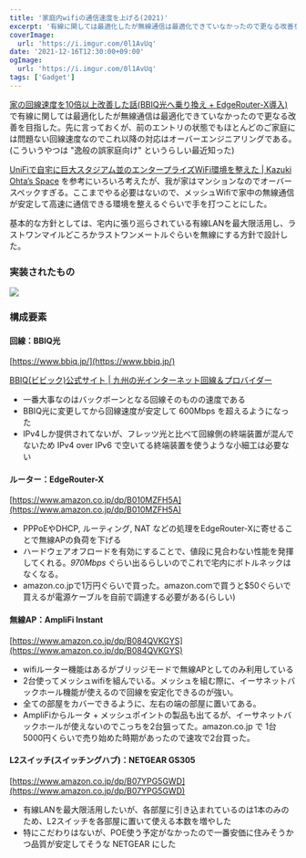 ```yaml
---
title: '家庭内wifiの通信速度を上げる(2021)'
excerpt: '有線に関しては最適化したが無線通信は最適化できていなかったので更なる改善を目指した。先に言っておくが、前のエントリの状態でもほとんどのご家庭には問題ない回線速度なのでこれ以降の対応はオーバーエンジニアリングである。'
coverImage: 
  url: 'https://i.imgur.com/0l1AvUq'
date: '2021-12-16T12:30:00+09:00'
ogImage:
  url: 'https://i.imgur.com/0l1AvUq'
tags: ['Gadget']
---
```



[家の回線速度を10倍以上改善した話(BBIQ光へ乗り換え + EdgeRouter-X導入)](/posts/2020-08-03-1)
で有線に関しては最適化したが無線通信は最適化できていなかったので更なる改善を目指した。先に言っておくが、前のエントリの状態でもほとんどのご家庭には問題ない回線速度なのでこれ以降の対応はオーバーエンジニアリングである。(こういうやつは "逸般の誤家庭向け" というらしい最近知った)

[UniFiで自宅に巨大スタジアム並のエンタープライズWiFi環境を整えた | Kazuki Ohta’s Space](https://www.kzk9.net/post/202008_unifi/) を参考にいろいろ考えたが、我が家はマンションなのでオーバースペックすぎる。ここまでやる必要はないので、メッシュWifiで家中の無線通信が安定して高速に通信できる環境を整えるぐらいで手を打つことにした。

基本的な方針としては、宅内に張り巡らされている有線LANを最大限活用し、ラストワンマイルどころかラストワンメートルぐらいを無線にする方針で設計した。

### 実装されたもの

![](https://i.imgur.com/ldLdbZV.png)

### 構成要素

#### 回線：BBIQ光

[https://www.bbiq.jp/](https://www.bbiq.jp/)

[BBIQ(ビビック)公式サイト | 九州の光インターネット回線＆プロバイダー](https://www.bbiq.jp/ "https://www.bbiq.jp/")

*   一番大事なのはバックボーンとなる回線そのものの速度である
*   BBIQ光に変更してから回線速度が安定して 600Mbps を超えるようになった
*   IPv4しか提供されてないが、フレッツ光と比べて回線側の終端装置が混んでないため IPv4 over IPv6 で空いてる終端装置を使うような小細工は必要ない

#### ルーター：EdgeRouter-X
[https://www.amazon.co.jp/dp/B010MZFH5A](https://www.amazon.co.jp/dp/B010MZFH5A)

*   PPPoEやDHCP, ルーティング, NAT などの処理をEdgeRouter-Xに寄せることで無線APの負荷を下げる
*   ハードウェアオフロードを有効にすることで、値段に見合わない性能を発揮してくれる。_970Mbps_ ぐらい出るらしいのでこれで宅内にボトルネックはなくなる。
*   amazon.co.jpで1万円ぐらいで買った。amazon.comで買うと$50ぐらいで買えるが電源ケーブルを自前で調達する必要がある(らしい)

#### 無線AP：AmpliFi Instant

[https://www.amazon.co.jp/dp/B084QVKGYS](https://www.amazon.co.jp/dp/B084QVKGYS)

*   wifiルーター機能はあるがブリッジモードで無線APとしてのみ利用している
*   2台使ってメッシュwifiを組んでいる。メッシュを組む際に、イーサネットバックホール機能が使えるので回線を安定化できるのが強い。
*   全ての部屋をカバーできるように、左右の端の部屋に置いてある。
*   AmpliFiからルータ + メッシュポイントの製品も出てるが、イーサネットバックホールが使えないのでこっちを2台狙ってた。amazon.co.jp で 1台 5000円くらいで売り始めた時期があったので速攻で2台買った。

#### L2スイッチ(スイッチングハブ)：NETGEAR GS305

[https://www.amazon.co.jp/dp/B07YPG5GWD](https://www.amazon.co.jp/dp/B07YPG5GWD)

*   有線LANを最大限活用したいが、各部屋に引き込まれているのは1本のみのため、L2スイッチを各部屋に置いて使える本数を増やした
*   特にこだわりはないが、POE使う予定がなかったので一番安価に住みそうかつ品質が安定してそうな NETGEAR にした